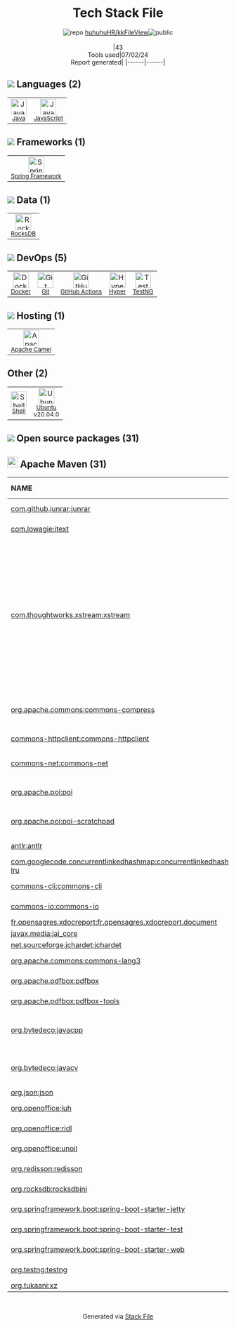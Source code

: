 <!--
&lt;--- Readme.md Snippet without images Start ---&gt;
## Tech Stack
huhuhuHR/kkFileView is built on the following main stack:

- [Java](https://www.java.com) – Languages
- [JavaScript](https://developer.mozilla.org/en-US/docs/Web/JavaScript) – Languages
- [Spring Framework](https://spring.io/projects/spring-framework) – Frameworks (Full Stack)
- [RocksDB](http://rocksdb.org/) – Databases
- [Docker](https://www.docker.com/) – Virtual Machine Platforms & Containers
- [GitHub Actions](https://github.com/features/actions) – Continuous Integration
- [Hyper](https://hyper.sh/) – Containers as a Service
- [TestNG](http://testng.org/doc/) – Testing Frameworks
- [Apache Camel](https://camel.apache.org/) – Platform as a Service
- [Shell](https://en.wikipedia.org/wiki/Shell_script) – Shells
- [Ubuntu](http://www.ubuntu.com/) – Operating Systems

Full tech stack [here](/techstack.md)

&lt;--- Readme.md Snippet without images End ---&gt;

&lt;--- Readme.md Snippet with images Start ---&gt;
## Tech Stack
huhuhuHR/kkFileView is built on the following main stack:

- <img width='25' height='25' src='https://img.stackshare.io/service/995/K85ZWV2F.png' alt='Java'/> [Java](https://www.java.com) – Languages
- <img width='25' height='25' src='https://img.stackshare.io/service/1209/javascript.jpeg' alt='JavaScript'/> [JavaScript](https://developer.mozilla.org/en-US/docs/Web/JavaScript) – Languages
- <img width='25' height='25' src='https://img.stackshare.io/service/2006/spring-framework-project-logo.png' alt='Spring Framework'/> [Spring Framework](https://spring.io/projects/spring-framework) – Frameworks (Full Stack)
- <img width='25' height='25' src='https://img.stackshare.io/service/2432/81KLTHHZ.png' alt='RocksDB'/> [RocksDB](http://rocksdb.org/) – Databases
- <img width='25' height='25' src='https://img.stackshare.io/service/586/n4u37v9t_400x400.png' alt='Docker'/> [Docker](https://www.docker.com/) – Virtual Machine Platforms & Containers
- <img width='25' height='25' src='https://img.stackshare.io/service/11563/actions.png' alt='GitHub Actions'/> [GitHub Actions](https://github.com/features/actions) – Continuous Integration
- <img width='25' height='25' src='https://img.stackshare.io/service/3125/xSVaubUG_400x400.jpg' alt='Hyper'/> [Hyper](https://hyper.sh/) – Containers as a Service
- <img width='25' height='25' src='https://img.stackshare.io/service/8900/no-img-open-source.png' alt='TestNG'/> [TestNG](http://testng.org/doc/) – Testing Frameworks
- <img width='25' height='25' src='https://img.stackshare.io/service/3276/xWt1RFo6_400x400.jpg' alt='Apache Camel'/> [Apache Camel](https://camel.apache.org/) – Platform as a Service
- <img width='25' height='25' src='https://img.stackshare.io/service/4631/default_c2062d40130562bdc836c13dbca02d318205a962.png' alt='Shell'/> [Shell](https://en.wikipedia.org/wiki/Shell_script) – Shells
- <img width='25' height='25' src='https://img.stackshare.io/service/3511/cof_orange_hex.jpg' alt='Ubuntu'/> [Ubuntu](http://www.ubuntu.com/) – Operating Systems

Full tech stack [here](/techstack.md)

&lt;--- Readme.md Snippet with images End ---&gt;
-->
<div align="center">

# Tech Stack File
![](https://img.stackshare.io/repo.svg "repo") [huhuhuHR/kkFileView](https://github.com/huhuhuHR/kkFileView)![](https://img.stackshare.io/public_badge.svg "public")
<br/><br/>
|43<br/>Tools used|07/02/24 <br/>Report generated|
|------|------|
</div>

## <img src='https://img.stackshare.io/languages.svg'/> Languages (2)
<table><tr>
  <td align='center'>
  <img width='36' height='36' src='https://img.stackshare.io/service/995/K85ZWV2F.png' alt='Java'>
  <br>
  <sub><a href="https://www.java.com">Java</a></sub>
  <br>
  <sub></sub>
</td>

<td align='center'>
  <img width='36' height='36' src='https://img.stackshare.io/service/1209/javascript.jpeg' alt='JavaScript'>
  <br>
  <sub><a href="https://developer.mozilla.org/en-US/docs/Web/JavaScript">JavaScript</a></sub>
  <br>
  <sub></sub>
</td>

</tr>
</table>

## <img src='https://img.stackshare.io/frameworks.svg'/> Frameworks (1)
<table><tr>
  <td align='center'>
  <img width='36' height='36' src='https://img.stackshare.io/service/2006/spring-framework-project-logo.png' alt='Spring Framework'>
  <br>
  <sub><a href="https://spring.io/projects/spring-framework">Spring Framework</a></sub>
  <br>
  <sub></sub>
</td>

</tr>
</table>

## <img src='https://img.stackshare.io/databases.svg'/> Data (1)
<table><tr>
  <td align='center'>
  <img width='36' height='36' src='https://img.stackshare.io/service/2432/81KLTHHZ.png' alt='RocksDB'>
  <br>
  <sub><a href="http://rocksdb.org/">RocksDB</a></sub>
  <br>
  <sub></sub>
</td>

</tr>
</table>

## <img src='https://img.stackshare.io/devops.svg'/> DevOps (5)
<table><tr>
  <td align='center'>
  <img width='36' height='36' src='https://img.stackshare.io/service/586/n4u37v9t_400x400.png' alt='Docker'>
  <br>
  <sub><a href="https://www.docker.com/">Docker</a></sub>
  <br>
  <sub></sub>
</td>

<td align='center'>
  <img width='36' height='36' src='https://img.stackshare.io/service/1046/git.png' alt='Git'>
  <br>
  <sub><a href="http://git-scm.com/">Git</a></sub>
  <br>
  <sub></sub>
</td>

<td align='center'>
  <img width='36' height='36' src='https://img.stackshare.io/service/11563/actions.png' alt='GitHub Actions'>
  <br>
  <sub><a href="https://github.com/features/actions">GitHub Actions</a></sub>
  <br>
  <sub></sub>
</td>

<td align='center'>
  <img width='36' height='36' src='https://img.stackshare.io/service/3125/xSVaubUG_400x400.jpg' alt='Hyper'>
  <br>
  <sub><a href="https://hyper.sh/">Hyper</a></sub>
  <br>
  <sub></sub>
</td>

<td align='center'>
  <img width='36' height='36' src='https://img.stackshare.io/service/8900/no-img-open-source.png' alt='TestNG'>
  <br>
  <sub><a href="http://testng.org/doc/">TestNG</a></sub>
  <br>
  <sub></sub>
</td>

</tr>
</table>

## <img src='https://img.stackshare.io/hosting.svg'/> Hosting (1)
<table><tr>
  <td align='center'>
  <img width='36' height='36' src='https://img.stackshare.io/service/3276/xWt1RFo6_400x400.jpg' alt='Apache Camel'>
  <br>
  <sub><a href="https://camel.apache.org/">Apache Camel</a></sub>
  <br>
  <sub></sub>
</td>

</tr>
</table>

## Other (2)
<table><tr>
  <td align='center'>
  <img width='36' height='36' src='https://img.stackshare.io/service/4631/default_c2062d40130562bdc836c13dbca02d318205a962.png' alt='Shell'>
  <br>
  <sub><a href="https://en.wikipedia.org/wiki/Shell_script">Shell</a></sub>
  <br>
  <sub></sub>
</td>

<td align='center'>
  <img width='36' height='36' src='https://img.stackshare.io/service/3511/cof_orange_hex.jpg' alt='Ubuntu'>
  <br>
  <sub><a href="http://www.ubuntu.com/">Ubuntu</a></sub>
  <br>
  <sub>v20.04.0</sub>
</td>

</tr>
</table>


## <img src='https://img.stackshare.io/group.svg' /> Open source packages (31)</h2>

## <img width='24' height='24' src='https://img.stackshare.io/package_manager/977/default_9833f2ef0bbc2a946b4cc5e9307264033361076b.png'/> Apache Maven (31)

|NAME|VERSION|LAST UPDATED|LAST UPDATED BY|LICENSE|VULNERABILITIES|
|:------|:------|:------|:------|:------|:------|
|[com.github.junrar:junrar](https://github.com/junrar/junrar)|v4.0.0|12/03/21|zhangzhen1979 |NRL|[CVE-2022-23596](https://github.com/advisories/GHSA-m6cj-93v6-cvr5) (High)|
|[com.lowagie:itext](http://www.itextpdf.com/)|v2.1.7|12/03/21|zhangzhen1979 |AGPL-3.0|[CVE-2017-9096](https://github.com/advisories/GHSA-86p9-x5pw-94qx) (High)|
|[com.thoughtworks.xstream:xstream](http://x-stream.github.io)|v1.4.18|12/03/21|zhangzhen1979 |BSD-3-Clause|[CVE-2021-43859](https://github.com/advisories/GHSA-rmr5-cpv2-vgjf) (High)<br/>[CVE-2022-41966](https://github.com/advisories/GHSA-j563-grx4-pjpv) (High)<br/>[CVE-2022-40151](https://github.com/advisories/GHSA-f8cc-g7j8-xxpm) (High)<br/>[CVE-2022-40153](https://github.com/advisories/GHSA-fv22-xp26-mm9w) (High)<br/>[](https://github.com/advisories/GHSA-3mq5-fq9h-gj7j) (Low)<br/>[CVE-2022-40155](https://github.com/advisories/GHSA-5hc5-c3m9-8vcj) (Low)<br/>[CVE-2022-40154](https://github.com/advisories/GHSA-9fwf-46g9-45rx) (Low)<br/>[CVE-2022-40156](https://github.com/advisories/GHSA-4rv7-wj6m-6c6r) (Low)<br/>[CVE-2022-40152](https://github.com/advisories/GHSA-3f7h-mf4q-vrm4) (Low)|
|[org.apache.commons:commons-compress](https://commons.apache.org/proper/commons-compress/)|v1.21|04/18/21|zhangxiaoxiao9527 |Apache-2.0|[CVE-2024-26308](https://github.com/advisories/GHSA-4265-ccf5-phj5) (High)<br/>[CVE-2024-25710](https://github.com/advisories/GHSA-4g9r-vxhx-9pgx) (High)|
|[commons-httpclient:commons-httpclient](http://jakarta.apache.org/httpcomponents/httpclient-3.x/)|v3.1|11/29/19|陈精华 |Apache-2.0|[CVE-2012-5783](https://github.com/advisories/GHSA-3832-9276-x7gf) (Moderate)|
|[commons-net:commons-net](http://commons.apache.org/proper/commons-net/)|v3.6|11/29/19|陈精华 |Apache-2.0|[CVE-2021-37533](https://github.com/advisories/GHSA-cgp8-4m63-fhh5) (Moderate)|
|[org.apache.poi:poi](http://poi.apache.org/)|v3.17|04/18/21|zhangxiaoxiao9527 |Apache-2.0|[CVE-2019-12415](https://github.com/advisories/GHSA-9jwc-q6j3-8g9g) (Moderate)|
|[org.apache.poi:poi-scratchpad](http://poi.apache.org/)|v3.12|04/18/21|zhangxiaoxiao9527 |Apache-2.0|[CVE-2022-26336](https://github.com/advisories/GHSA-mqvp-7rrg-9jxc) (Moderate)|
|[antlr:antlr](http://www.antlr.org)|v2.7.7|12/14/17|kl |BSD-3-Clause|N/A|
|[com.googlecode.concurrentlinkedhashmap:concurrentlinkedhashmap-lru](http://code.google.com/p/concurrentlinkedhashmap)|v1.4.2|12/07/21|陈精华 |Apache-2.0|N/A|
|[commons-cli:commons-cli](http://commons.apache.org/proper/commons-cli/)|v1.1|12/14/17|kl |Apache-2.0|N/A|
|[commons-io:commons-io](http://commons.apache.org/proper/commons-io/)|v2.7|12/14/17|kl |Apache-2.0|N/A|
|[fr.opensagres.xdocreport:fr.opensagres.xdocreport.document](https://github.com/opensagres/xdocreport)|v1.0.5|04/18/21|zhangxiaoxiao9527 |MIT|N/A|
|[javax.media:jai_core](https://jai.dev.java.net/)|v1.1.3|12/17/21|zhangzhen1979 |AAL|N/A|
|[net.sourceforge.jchardet:jchardet]()|v1.0|12/17/21|BearBen |N/A|N/A|
|[org.apache.commons:commons-lang3](http://commons.apache.org/proper/commons-lang/)|v3.7|04/18/21|zhangxiaoxiao9527 |Apache-2.0|N/A|
|[org.apache.pdfbox:pdfbox](https://www.apache.org/)|v2.0.24|04/18/21|zhangxiaoxiao9527 |Apache-2.0|N/A|
|[org.apache.pdfbox:pdfbox-tools](https://www.apache.org/)|v2.0.15|04/18/21|zhangxiaoxiao9527 |Apache-2.0|N/A|
|[org.bytedeco:javacpp](http://bytedeco.org/javacpp/)|v1.5.2|12/03/21|zhangzhen1979 |GPL-2.0-with-classpath-exception|N/A|
|[org.bytedeco:javacv](http://bytedeco.org/javacv/)|v1.5.2|12/03/21|zhangzhen1979 |GPL-2.0-with-classpath-exception|N/A|
|[org.json:json](https://github.com/douglascrockford/JSON-java)|N/A|12/14/17|kl |JSON|N/A|
|[org.openoffice:juh](https://wiki.openoffice.org/wiki/Uno)|v3.2.1|12/26/20|chenkailing |Apache-2.0|N/A|
|[org.openoffice:ridl](https://wiki.openoffice.org/wiki/Uno)|v3.2.1|12/26/20|chenkailing |Apache-2.0|N/A|
|[org.openoffice:unoil](https://wiki.openoffice.org/wiki/Uno)|v3.2.1|12/26/20|chenkailing |Apache-2.0|N/A|
|[org.redisson:redisson](http://redisson.org)|v3.2.0|04/18/21|zhangxiaoxiao9527 |Apache-2.0|N/A|
|[org.rocksdb:rocksdbjni](http://rocksdb.org/)|v5.17.2|04/18/21|zhangxiaoxiao9527 |Apache-2.0|N/A|
|[org.springframework.boot:spring-boot-starter-jetty](https://projects.spring.io/spring-boot/#/spring-boot-parent/spring-boot-starters/spring-boot-starter-jetty)|N/A|12/17/21|BearBen |Apache-2.0|N/A|
|[org.springframework.boot:spring-boot-starter-test](https://projects.spring.io/spring-boot/#/spring-boot-parent/spring-boot-starters/spring-boot-starter-test)|N/A|12/17/21|BearBen |Apache-2.0|N/A|
|[org.springframework.boot:spring-boot-starter-web](https://projects.spring.io/spring-boot/#/spring-boot-parent/spring-boot-starters/spring-boot-starter-web)|N/A|12/17/21|BearBen |Apache-2.0|N/A|
|[org.testng:testng](http://github.com/cbeust/testng)|v6.0.1|12/14/17|kl |Apache-2.0|N/A|
|[org.tukaani:xz](http://tukaani.org/xz/java.html)|v1.8|04/18/21|zhangxiaoxiao9527 |Unlicense|N/A|

<br/>
<div align='center'>

Generated via [Stack File](https://github.com/marketplace/stack-file)
